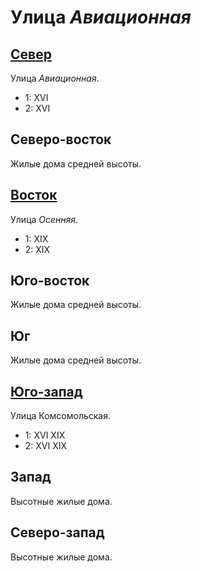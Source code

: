 # Улица *Авиационная*

## [Север](./515030.md)

Улица *Авиационная*.

* 1:    XVI
* 2:    XVI

## Северо-восток

Жилые дома средней высоты.

## [Восток](./540045.md)

Улица *Осенняя*.

* 1:    XIX
* 2:    XIX

## Юго-восток

Жилые дома средней высоты.

## Юг

Жилые дома средней высоты.

## [Юго-запад](./510050.md)

Улица Комсомольская.

* 1:    XVI XIX
* 2:    XVI XIX

## Запад

Высотные жилые дома.

## Северо-запад

Высотные жилые дома.
